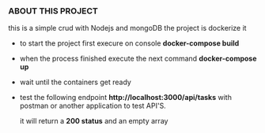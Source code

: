 ### ABOUT THIS PROJECT

this is a simple crud with Nodejs and mongoDB
the project is dockerize it

- to start the project first execure on console **docker-compose build** 
- when the process finished execute the next command **docker-compose up**
- wait until the containers get ready   
- test the following endpoint **http://localhost:3000/api/tasks** with postman or another
  application to test API'S.
  
  it will return a **200 status** and an empty array
